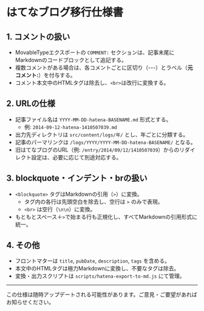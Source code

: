 # はてなブログ移行仕様書

## 1. コメントの扱い
- MovableTypeエクスポートの `COMMENT:` セクションは、記事末尾にMarkdownのコードブロックとして追記する。
- 複数コメントがある場合は、各コメントごとに区切り（---）とラベル（**元コメント:**）を付与する。
- コメント本文中のHTMLタグは除去し、`<br>`は改行に変換する。

## 2. URLの仕様
- 記事ファイル名は `YYYY-MM-DD-hatena-BASENAME.md` 形式とする。
  - 例: `2014-09-12-hatena-1410507039.md`
- 出力先ディレクトリは `src/content/logs/年/` とし、年ごとに分類する。
- 記事のパーマリンクは `/logs/YYYY/YYYY-MM-DD-hatena-BASENAME/` となる。
- 旧はてなブログのURL（例: `/entry/2014/09/12/1410507039`）からのリダイレクト設定は、必要に応じて別途対応する。

## 3. blockquote・インデント・brの扱い
- `<blockquote>` タグはMarkdownの引用（`>`）に変換。
  - タグ内の各行は先頭空白を除去し、空行は `>` のみで表現。
  - `<br>` は空行（`\n\n`）に変換。
- もともとスペース＋`>`で始まる行も正規化し、すべてMarkdownの引用形式に統一。

## 4. その他
- フロントマターは `title`, `pubDate`, `description`, `tags` を含める。
- 本文中のHTMLタグは極力Markdownに変換し、不要なタグは除去。
- 変換・出力スクリプトは `scripts/hatena-export-to-md.js` にて管理。

---

この仕様は随時アップデートされる可能性があります。ご意見・ご要望があればお知らせください。 